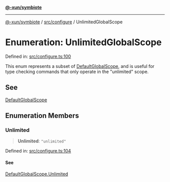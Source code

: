 [**@-xun/symbiote**](../../../README.md)

***

[@-xun/symbiote](../../../README.md) / [src/configure](../README.md) / UnlimitedGlobalScope

# Enumeration: UnlimitedGlobalScope

Defined in: [src/configure.ts:100](https://github.com/Xunnamius/symbiote/blob/ecdd713c4d242b92209fafa38beadafe2769795c/src/configure.ts#L100)

This enum represents a subset of [DefaultGlobalScope](DefaultGlobalScope.md), and is useful for type
checking commands that only operate in the "unlimited" scope.

## See

[DefaultGlobalScope](DefaultGlobalScope.md)

## Enumeration Members

### Unlimited

> **Unlimited**: `"unlimited"`

Defined in: [src/configure.ts:104](https://github.com/Xunnamius/symbiote/blob/ecdd713c4d242b92209fafa38beadafe2769795c/src/configure.ts#L104)

#### See

[DefaultGlobalScope.Unlimited](DefaultGlobalScope.md#unlimited)
